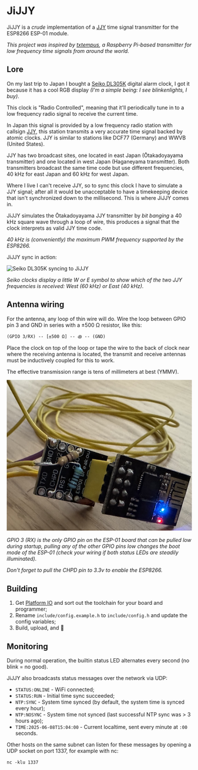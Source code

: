# JiJJY

JiJJY is a *crude* implementation of a [JJY](https://www.nict.go.jp/en/sts/jjy.html) time signal transmitter for the ESP8266 ESP-01 module.

*This project was inspired by [txtempus](https://github.com/hzeller/txtempus), a Raspberry Pi-based transmitter for low frequency time signals from around the world.*


## Lore

On my last trip to Japan I bought a [Seiko DL305K](https://www.seiko-clock.co.jp/product-personal/digital/seiko-series-c3/dl305k.html) digital alarm clock, I got it because it has a cool RGB display *(I'm a simple being: I see blinkenlights, I buy)*.

This clock is "Radio Controlled", meaning that it'll periodically tune in to a low frequency radio signal to receive the current time.

In Japan this signal is provided by a low frequency radio station with callsign [JJY](https://www.nict.go.jp/en/sts/jjy.html), this station transmits a very accurate time signal backed by atomic clocks. JJY is similar to stations like DCF77 (Germany) and WWVB (United States).

JJY has two broadcast sites, one located in east Japan (Ōtakadoyayama transmitter) and one located in west Japan (Haganeyama transmitter). Both transmitters broadcast the same time code but use different frequencies, 40 kHz for east Japan and 60 kHz for west Japan.

Where I live I can't receive JJY, so to sync this clock I have to simulate a JJY signal; after all it would be unacceptable to have a timekeeping device that isn't synchronized down to the millisecond. This is where JiJJY comes in.

JiJJY simulates the Ōtakadoyayama JJY transmitter by *bit banging* a 40 kHz square wave through a loop of wire, this produces a signal that the clock interprets as valid JJY time code.

*40 kHz is (conveniently) the maximum PWM frequency supported by the ESP8266.*

JiJJY sync in action:

![Seiko DL305K syncing to JiJJY](img/JiJJY_Seiko_DL305K.gif)

*Seiko clocks display a little W or E symbol to show which of the two JJY frequencies is received: West (60 kHz) or East (40 kHz).*


## Antenna wiring

For the antenna, any loop of thin wire will do. Wire the loop between GPIO pin 3 and GND in series with a ±500 Ω resistor, like this:

```
(GPIO 3/RX) -- [±500 Ω] -- ꩜ -- (GND)
```

Place the clock on top of the loop or tape the wire to the back of clock near where the receiving antenna is located, the transmit and receive antennas must be inductively coupled for this to work.

The effective transmission range is tens of millimeters at best (YMMV).

![IMG](img/JiJJY_wiring.jpg)

*GPIO 3 (RX) is the only GPIO pin on the ESP-01 board that can be pulled low during startup, pulling any of the other GPIO pins low changes the boot mode of the ESP-01 (check your wiring if both status LEDs are steadily illuminated).*

*Don't forget to pull the CHPD pin to 3.3v to enable the ESP8266.*


## Building

1. Get [Platform IO](https://platformio.org/) and sort out the toolchain for your board and programmer;
1. Rename `include/config.example.h` to `include/config.h` and update the config variables;
1. Build, upload, and 🤞


## Monitoring

During normal operation, the builtin status LED alternates every second (no blink = no good).

JiJJY also broadcasts status messages over the network via UDP:

* `STATUS:ONLINE` - WiFi connected;
* `STATUS:RUN` - Initial time sync succeeded;
* `NTP:SYNC` - System time synced (by default, the system time is synced every hour);
* `NTP:NOSYNC` - System time not synced (last successful NTP sync was > 3 hours ago);
* `TIME:2025-06-08T15:04:00` - Current localtime, sent every minute at `:00` seconds.

Other hosts on the same subnet can listen for these messages by opening a UDP socket on port 1337, for example with nc:
```
nc -klu 1337
```
